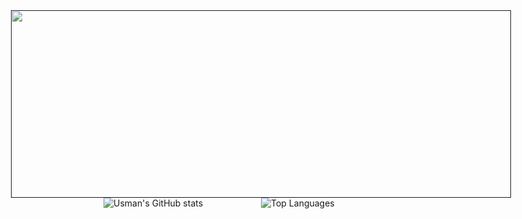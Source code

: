 <div style="display: flex; justify-content: center;">
  <a href="">
    <img height="300" width="800" src="https://media.giphy.com/media/zwPRprvrP4Lm0/giphy.gif" />
  </a>
</div>



<div style="display: flex; justify-content: space-between;">
  <div style="flex: 1;">
    <img src="https://github-readme-stats.vercel.app/api?username=UsmanGill-UG&show_icons=true&theme=radical" alt="Usman's GitHub stats">
  </div>
  <div style="flex: 1;">
    <img src="https://github-readme-stats.vercel.app/api/top-langs/?username=UsmanGill-UG&layout=compact" alt="Top Languages">
  </div>
</div>

<!--
**UsmanGill-UG/UsmanGill-UG** is a ✨ _special_ ✨ repository because its `README.md` (this file) appears on your GitHub profile.

Here are some ideas to get you started:

- 🔭 I’m currently working on ...
- 🌱 I’m currently learning ...
- 👯 I’m looking to collaborate on ...
- 🤔 I’m looking for help with ...
- 💬 Ask me about ...
- 📫 How to reach me: ...
- 😄 Pronouns: ...
- ⚡ Fun fact: ...
-->
